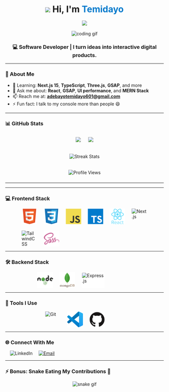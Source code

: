 <h1 align="center">
  <img src="https://twemoji.maxcdn.com/v/latest/72x72/1f44b.png" width="30"/> 
  Hi, I'm <span style="color:#007acc;">Temidayo</span>
</h1>

<p align="center">
  <img src="https://readme-typing-svg.herokuapp.com?lines=Full-Stack+Developer;Frontend+%2F+Backend+Engineer;I+build+awesome+digital+products!&center=true&width=500&height=45" />
</p>

<p align="center">
  <img src="https://media.giphy.com/media/qgQUggAC3Pfv687qPC/giphy.gif" width="500" alt="coding gif"/>
</p>

<h3 align="center">💻 Software Developer | I turn ideas into interactive digital products.</h3>

---

### 🚀 About Me

<!-- - 🔭 Currently working on: [**EduMob**](https://edumob-demo.vercel.app) – a MERN-based student management platform -->
- 🌱 Learning: **Next.js 15**, **TypeScript**, **Three.js**, **GSAP**, and more
- 💬 Ask me about: **React**, **GSAP**, **UI performance**, and **MERN Stack**  
- 📫 Reach me at: **adebayotemidayo601@gmail.com**  
- ⚡ Fun fact: I talk to my console more than people 😄  
<!--- 👯 Open to collaborate on: [**OpenHealth Dashboard**](https://github.com/yourusername/openhealth-dashboard) – healthcare analytics with React + D3 --> 


---

### 📊 GitHub Stats

<p align="center">
  <img src="https://github-readme-stats.vercel.app/api?username=temidayo-emmanuel&show_icons=true&theme=radical" height="160" style="margin: 10px"/>
  <img src="https://github-readme-stats.vercel.app/api/top-langs/?username=temidayo-emmanuel&layout=compact&theme=radical" height="160" style="margin: 10px"/>
</p>

<p align="center">
  <img src="https://github-readme-streak-stats.herokuapp.com/?user=temidayo-emmanuel&theme=radical" alt="Streak Stats" style="margin: 10px"/>
</p>

<p align="center">
  <img src="https://komarev.com/ghpvc/?username=temidayo-emmanuel&label=Profile+Views&color=blue&style=flat" alt="Profile Views" style="margin: 10px"/>
</p>

---

<!-- ### 🧩 Featured Projects

- 🚀 [**EduMob**](https://edumob-demo.vercel.app): MERN student management app  
- 📊 [**OpenHealth Dashboard**](https://github.com/yourusername/openhealth-dashboard): D3.js health analytics  
- 🏠 [**Vatel Properties**](https://vatelproperties.com): Real estate website with listings & booking  
-->
---

### 💻 Frontend Stack

<div style="display: flex; justify-content: flex-start; flex-wrap: wrap; gap: 20px; max-width: 400px; margin: 0 auto;">
  <img src="https://raw.githubusercontent.com/devicons/devicon/master/icons/html5/html5-original.svg" alt="HTML5" width="50" title="HTML5" />
  <img src="https://raw.githubusercontent.com/devicons/devicon/master/icons/css3/css3-original.svg" alt="CSS3" width="50" title="CSS3" />
  <img src="https://raw.githubusercontent.com/devicons/devicon/master/icons/javascript/javascript-original.svg" alt="JavaScript" width="50" title="JavaScript" />
  <img src="https://raw.githubusercontent.com/devicons/devicon/master/icons/typescript/typescript-original.svg" alt="TypeScript" width="50" title="TypeScript" />
  <img src="https://raw.githubusercontent.com/devicons/devicon/master/icons/react/react-original-wordmark.svg" alt="React" width="50" title="React" />
  <img src="https://cdn.jsdelivr.net/gh/devicons/devicon/icons/nextjs/nextjs-original.svg" alt="Next.js" width="50" title="Next.js" />
  <img src="https://www.vectorlogo.zone/logos/tailwindcss/tailwindcss-icon.svg" alt="TailwindCSS" width="50" title="TailwindCSS" />
  <img src="https://raw.githubusercontent.com/devicons/devicon/master/icons/sass/sass-original.svg" alt="SASS" width="50" title="SASS" />
</div>

---

### 🛠️ Backend Stack

<div style="display: flex; justify-content: flex-start; flex-wrap: wrap; gap: 20px; max-width: 300px; margin: 0 auto;">
  <img src="https://raw.githubusercontent.com/devicons/devicon/master/icons/nodejs/nodejs-original-wordmark.svg" alt="Node.js" width="50" title="Node.js" />
  <img src="https://raw.githubusercontent.com/devicons/devicon/master/icons/mongodb/mongodb-original-wordmark.svg" alt="MongoDB" width="50" title="MongoDB" />
  <img src="https://upload.wikimedia.org/wikipedia/commons/6/64/Expressjs.png" alt="Express.js" width="70" style="background:#fff;padding:2px;border-radius:4px;" title="Express.js" />
</div>

---

### 🧰 Tools I Use

<div style="display: flex; justify-content: flex-start; flex-wrap: wrap; gap: 20px; max-width: 250px; margin: 0 auto;">
  <img src="https://www.vectorlogo.zone/logos/git-scm/git-scm-icon.svg" alt="Git" width="50" title="Git" />
  <img src="https://raw.githubusercontent.com/devicons/devicon/master/icons/vscode/vscode-original.svg" alt="VS Code" width="50" title="VS Code" />
  <img src="https://raw.githubusercontent.com/devicons/devicon/master/icons/github/github-original.svg" alt="GitHub" width="50" title="GitHub" />
</div>

---

### 🌐 Connect With Me

<p align="center>
  <a href="https://linkedin.com/in/adebayotemidayo" target="_blank" style="margin: 0 15px;">
    <img src="https://cdn-icons-png.flaticon.com/512/174/174857.png" width="50" alt="LinkedIn"/>
  </a>
  <a href="mailto:example@gmail.com" style="margin: 0 15px;">
    <img src="https://cdn-icons-png.flaticon.com/512/281/281769.png" width="50" alt="Email"/>
  </a>
</p>

---

### ⚡ Bonus: Snake Eating My Contributions 🐍

<p align="center">
  <img src="https://github.com/temidayo-emmanuel/temidayo-emmanuel/blob/output/github-contribution-grid-snake.svg" alt="snake gif"/>
</p>
